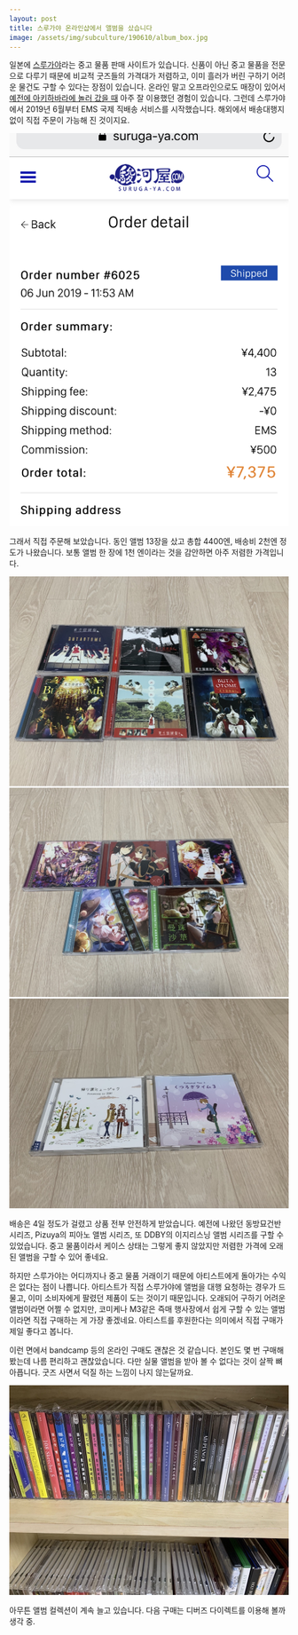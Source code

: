 ```yaml
---
layout: post
title: 스루가야 온라인샵에서 앨범을 샀습니다
image: /assets/img/subculture/190610/album_box.jpg
---
```


일본에 [스루가야](https://www.suruga-ya.com/en)라는 중고 물품 판매 사이트가 있습니다.
신품이 아닌 중고 물품을 전문으로 다루기 때문에 비교적 굿즈들의 가격대가 저렴하고,
이미 흘러가 버린 구하기 어려운 물건도 구할 수 있다는 장점이 있습니다.
온라인 말고 오프라인으로도 매장이 있어서 [예전에 아키하바라에 놀러 갔을 때](http://eguniblog.zz.am/221077473763) 아주 잘 이용했던 경험이 있습니다.
그런데 스루가야에서 2019년 6월부터 EMS 국제 직배송 서비스를 시작했습니다. 해외에서 배송대행지 없이 직접 주문이 가능해 진 것이지요.

![order-status](/assets/img/subculture/190610/order_status.jpg)

그래서 직접 주문해 보았습니다.
동인 앨범 13장을 샀고 총합 4400엔, 배송비 2천엔 정도가 나왔습니다.
보통 앨범 한 장에 1천 엔이라는 것을 감안하면 아주 저렴한 가격입니다.

![album-1](/assets/img/subculture/190610/album_1.jpg)
![album-2](/assets/img/subculture/190610/album_2.jpg)
![album-3](/assets/img/subculture/190610/album_3.jpg)

배송은 4일 정도가 걸렸고 상품 전부 안전하게 받았습니다.
예전에 나왔던 동방묘건반 시리즈, Pizuya의 피아노 앨범 시리즈, 또 DDBY의 이지리스닝 앨범 시리즈를 구할 수 있었습니다.
중고 물품이라서 케이스 상태는 그렇게 좋지 않았지만 저렴한 가격에 오래 된 앨범을 구할 수 있어 좋네요.

하지만 스루가야는 어디까지나 중고 물품 거래이기 때문에 아티스트에게 돌아가는 수익은 없다는 점이 나쁩니다.
아티스트가 직접 스루가야에 앨범을 대행 요청하는 경우가 드물고, 이미 소비자에게 팔렸던 제품이 도는 것이기 때문입니다.
오래되어 구하기 어려운 앨범이라면 어쩔 수 없지만, 코미케나 M3같은 즉매 행사장에서 쉽게 구할 수 있는 앨범이라면 직접 구매하는 게 가장 좋겠네요.
아티스트를 후원한다는 의미에서 직접 구매가 제일 좋다고 봅니다.

이런 면에서 bandcamp 등의 온라인 구매도 괜찮은 것 같습니다. 본인도 몇 번 구매해 봤는데 나름 편리하고 괜찮았습니다.
다만 실물 앨범을 받아 볼 수 없다는 것이 살짝 뼈아픕니다. 굿즈 사면서 덕질 하는 느낌이 나지 않는달까요.

![album-collections](/assets/img/subculture/190610/album_collections.jpg)

아무튼 앨범 컬렉션이 계속 늘고 있습니다. 다음 구매는 디버즈 다이렉트를 이용해 볼까 생각 중.
